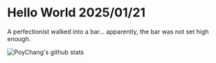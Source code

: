 # Hello World 2025/01/21

A perfectionist walked into a bar... apparently, the bar was not set high enough.

![PoyChang's github stats](https://github-readme-stats.vercel.app/api?username=poychang&show_icons=true&theme=dracula)
